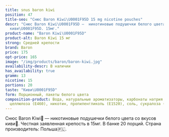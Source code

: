```yaml
---
title: snus baron kiwi
position: 47
title-seo: "Снюс Baron Kiwi\U0001F95D 15 mg nicotine pouches"
descr: "Снюс Baron Kiwi\U0001F95D –  никотиновые подушечки белого цвета со вкусом
  киви\U0001F95D. 15мг."
product-name: "Baron Kiwi\U0001F95D"
product-alt: Baron Kiwi 15 мг
strong: Средней крепости
brand: Baron
price: 175
opt-price: 165
image: "/img/products/baron/baron-kiwi.jpg"
availability-descr: В наличии
has_availability: true
gramm: 13
nicotine: 15
portions: 20
taste: "Киви\U0001F95D"
form: Порционный, пакеты белого цвета
composition-product: Вода, натуральные ароматизаторы, карбонаты натрия (E500), микрокристаллическая
  целлюлоза (E460), никотин, пропиленгликоль (E1520), соль, сукралоза (E955)
---
```


Снюс Baron Kiwi🥝 — никотиновые подушечки белого цвета со вкусов киви🥝. Честная заявленная крепость в 15мг. В банке 20 порций. Страна производитель: Польша🇵🇱.